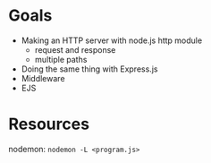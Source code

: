 
# Goals

- Making an HTTP server with node.js http module
  - request and response
  - multiple paths
- Doing the same thing with Express.js
- Middleware
- EJS

# Resources

nodemon: `nodemon -L <program.js>`
